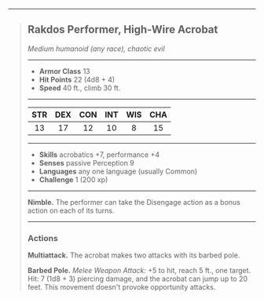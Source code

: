 ***
> ## Rakdos Performer, High-Wire Acrobat
> *Medium humanoid (any race), chaotic evil*
> 
> ***
> 
> - **Armor Class** 13
> - **Hit Points** 22 (4d8 + 4)
> - **Speed** 40 ft., climb 30 ft.
> 
> ***
> 
> |STR|DEX|CON|INT|WIS|CHA|
> |:---:|:---:|:---:|:---:|:---:|:---:|
> |13|17|12|10|8|15|
> 
> ***
> 
> - **Skills** acrobatics +7, performance +4
> - **Senses** passive Perception 9
> - **Languages** any one language (usually Common)
> - **Challenge** 1 (200 xp)
> 
> ***
> 
> **Nimble.** The performer can take the Disengage action as a bonus action on each of its turns.
> 
> ***
> 
> ### Actions
> **Multiattack.** The acrobat makes two attacks with its barbed pole.
> 
> **Barbed Pole.** *Melee Weapon Attack:* +5 to hit, reach 5 ft., one target. Hit: 7 (1d8 + 3) piercing damage, and the acrobat can jump up to 20 feet. This movement doesn't provoke opportunity attacks.